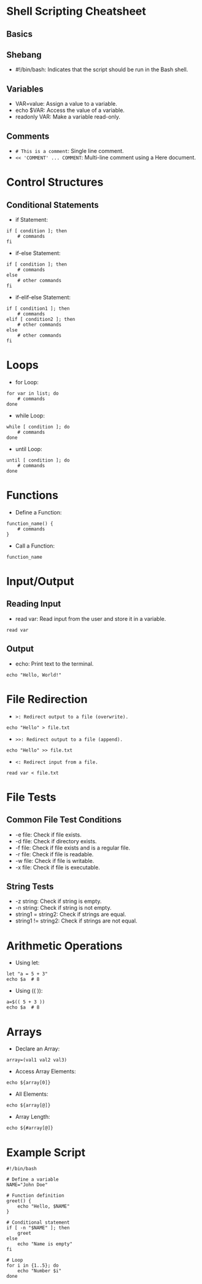 # Shell Scripting Cheatsheet

## Basics

## Shebang
- #!/bin/bash: Indicates that the script should be run in the Bash shell.

## Variables
- VAR=value: Assign a value to a variable.
- echo $VAR: Access the value of a variable.
- readonly VAR: Make a variable read-only.

## Comments
- `# This is a comment`: Single line comment.
- `<< 'COMMENT' ... COMMENT`: Multi-line comment using a Here document.


# Control Structures

## Conditional Statements

- if Statement:
```
if [ condition ]; then
    # commands
fi
```

- if-else Statement:
```
if [ condition ]; then
    # commands
else
    # other commands
fi
```

- if-elif-else Statement:
```
if [ condition1 ]; then
    # commands
elif [ condition2 ]; then
    # other commands
else
    # other commands
fi
```

# Loops

- for Loop:
```
for var in list; do
    # commands
done
```

- while Loop:
```
while [ condition ]; do
    # commands
done
```

- until Loop:
```
until [ condition ]; do
    # commands
done
```

# Functions

- Define a Function:
```
function_name() {
    # commands
}
```

- Call a Function:
```
function_name
```

# Input/Output

## Reading Input

- read var: Read input from the user and store it in a variable.
```
read var
```

## Output

- echo: Print text to the terminal.
```
echo "Hello, World!"
```

# File Redirection

- `>: Redirect output to a file (overwrite).`
```
echo "Hello" > file.txt
```

- `>>: Redirect output to a file (append).`
```
echo "Hello" >> file.txt
```

- `<: Redirect input from a file.`
```
read var < file.txt
```

# File Tests

## Common File Test Conditions

- -e file: Check if file exists.
- -d file: Check if directory exists.
- -f file: Check if file exists and is a regular file.
- -r file: Check if file is readable.
- -w file: Check if file is writable.
- -x file: Check if file is executable.

## String Tests

- -z string: Check if string is empty.
- -n string: Check if string is not empty.
- string1 = string2: Check if strings are equal.
- string1 != string2: Check if strings are not equal.

# Arithmetic Operations

- Using let:
```
let "a = 5 + 3"
echo $a  # 8
```

- Using (( )):
```
a=$(( 5 + 3 ))
echo $a  # 8
```

# Arrays

- Declare an Array:
```
array=(val1 val2 val3)
```

- Access Array Elements:
```
echo ${array[0]}
```

- All Elements:
```
echo ${array[@]}
```

- Array Length:
```
echo ${#array[@]}
```

# Example Script
```
#!/bin/bash

# Define a variable
NAME="John Doe"

# Function definition
greet() {
    echo "Hello, $NAME"
}

# Conditional statement
if [ -n "$NAME" ]; then
    greet
else
    echo "Name is empty"
fi

# Loop
for i in {1..5}; do
    echo "Number $i"
done
```
